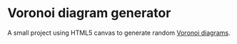 # Voronoi diagram generator

A small project using HTML5 canvas to generate random [Voronoi diagrams](https://en.wikipedia.org/wiki/Voronoi_diagram).
